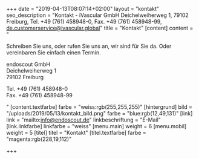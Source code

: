 +++
date = "2019-04-13T08:07:14+02:00"
layout = "kontakt"
seo_description = "Kontakt - iVascular GmbH Deichelweiherweg 1, 79102 Freiburg, Tel. +49 (761) 458948-0, Fax. +49 (761) 458948-99, de.customerservice@ivascular.global"
title = "Kontakt"
[content]
content = "<p>Schreiben Sie uns, oder rufen Sie uns an, wir sind für Sie da. Oder vereinbaren Sie einfach einen Termin. </p><p>endoscout GmbH<br>Deichelweiherweg 1<br>79102 Freiburg</p><p>Tel. +49 (761) 458948-0<br>Fax. +49 (761) 458948-99</p>"
[content.textfarbe]
farbe = "weiss:rgb(255,255,255)"
[hintergrund]
bild = "/uploads/2019/05/13/kontakt_bild.png"
farbe = "blue:rgb(12,49,131)"
[link]
link = "mailto:info@endoscout.de"
linkbeschriftung = "E-Mail"
[link.linkfarbe]
linkfarbe = "weiss"
[menu.main]
weight = 6
[menu.mobil]
weight = 5
[titel]
titel = "Kontakt"
[titel.textfarbe]
farbe = "magenta:rgb(228,19,112)"

+++

